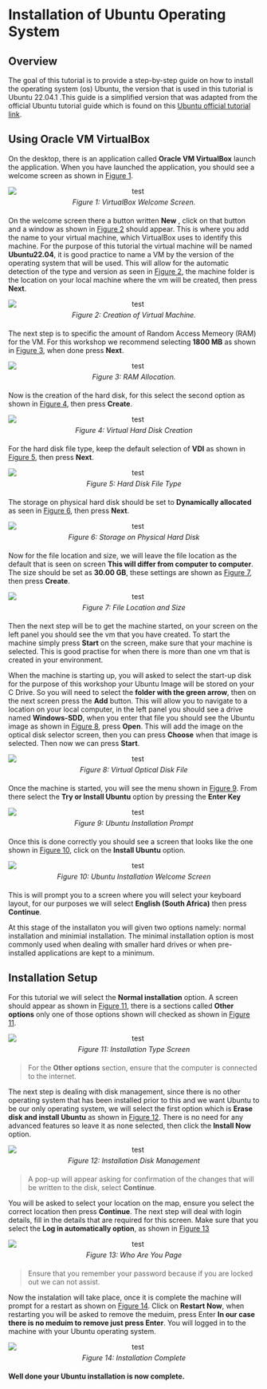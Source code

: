 # Installation of Ubuntu Operating System

## Overview
The goal of this tutorial is to provide a step-by-step guide on how to install the operating system (os) Ubuntu, the version that is used in this tutorial is Ubuntu 22.04.1 .This guide is a simplified version that was adapted from the official Ubuntu tutorial guide which is found on this [Ubuntu official tutorial link](https://ubuntu.com/tutorials/install-ubuntu-desktop#10-complete-the-installation). 

## Using Oracle VM VirtualBox
On the desktop, there is an application called **Oracle VM VirtualBox** launch the application. When you have launched the application, you should see a welcome screen as shown in [Figure 1](#fig1). 

<div id="fig1" class="img_container" style="text-align: center; margin-bottom: 20px;">
    <img alt="test" src="./resources/VMLaunch.PNG" style="display: block; margin-left: auto; margin-right: auto;" title="caption" />
    <span class="img_caption" style="display: block; margin-top: 5px;"><i>Figure 1: VirtualBox Welcome Screen.</i></span>
</div>

On the welcome screen there a button written **New** , click on that button and a window as shown in [Figure 2](#fig2) should appear. This is where you add the name to your virtual machine, which VirtualBox uses to identify this machine. For the purpose of this tutorial the virtual machine will be named **Ubuntu22.04**, it is good practice to name a VM by the version of the operating system that will be used. This will allow for the automatic detection of the type and version as seen in [Figure 2](#fig2), the machine folder is the location on your local machine where the vm will be created, then press **Next**.

<div id="fig2" class="img_container" style="text-align: center; margin-bottom: 20px;">
    <img alt="test" src="./resources/VMCreation.PNG" style="display: block; margin-left: auto; margin-right: auto;" title="caption" />
    <span class="img_caption" style="display: block; margin-top: 5px;"><i>Figure 2: Creation of Virtual Machine.</i></span>
</div>

The next step is to specific the amount of Random Access Memeory (RAM) for the VM. For this workshop we recommend selecting **1800 MB** as shown in [Figure 3](#fig3), when done press **Next**.

<div id="fig3" class="img_container" style="text-align: center; margin-bottom: 20px;">
    <img alt="test" src="./resources/VMMemory.PNG" style="display: block; margin-left: auto; margin-right: auto;" title="caption" />
    <span class="img_caption" style="display: block; margin-top: 5px;"><i>Figure 3: RAM Allocation.</i></span>
</div>

Now is the creation of the hard disk, for this select the second option as shown in [Figure 4](#fig4), then press **Create**.

<div id="fig4" class="img_container" style="text-align: center; margin-bottom: 20px;">
    <img alt="test" src="./resources/VMHarddrive.PNG" style="display: block; margin-left: auto; margin-right: auto;" title="caption" />
    <span class="img_caption" style="display: block; margin-top: 5px;"><i>Figure 4: Virtual Hard Disk Creation</i></span>
</div>

For the hard disk file type, keep the default selection of **VDI** as shown in [Figure 5](#fig5), then press **Next**.

<div id="fig5" class="img_container" style="text-align: center; margin-bottom: 20px;">
    <img alt="test" src="./resources/VMHarddriveFileType.PNG" style="display: block; margin-left: auto; margin-right: auto;" title="caption" />
    <span class="img_caption" style="display: block; margin-top: 5px;"><i>Figure 5: Hard Disk File Type </i></span>
</div>

The storage on physical hard disk should be set to **Dynamically allocated** as seen in [Figure 6](#fig6), then press **Next**.

<div id="fig6" class="img_container" style="text-align: center; margin-bottom: 20px;">
    <img alt="test" src="./resources/VMDynamicAllocated.PNG" style="display: block; margin-left: auto; margin-right: auto;" title="caption" />
    <span class="img_caption" style="display: block; margin-top: 5px;"><i>Figure 6: Storage on Physical Hard Disk </i></span>
</div>

Now for the file location and size, we will leave the file location as the default that is seen on screen **This will differ from computer to computer**. The size should be set as **30.00 GB**, these settings are shown as [Figure 7](#fig7), then press **Create**.

<div id="fig7" class="img_container" style="text-align: center; margin-bottom: 20px;">
    <img alt="test" src="./resources/VMFileSize.PNG" style="display: block; margin-left: auto; margin-right: auto;" title="caption" />
    <span class="img_caption" style="display: block; margin-top: 5px;"><i>Figure 7: File Location and Size </i></span>
</div>

Then the next step will be to get the machine started, on your screen on the left panel you should see the vm that you have created. To start the machine simply press **Start** on the screen, make sure that your machine is selected. This is good practise for when there is more than one vm that is created in your environment.

When the machine is starting up, you will asked to select the start-up disk for the purpose of this workshop your Ubuntu Image will be stored on your C Drive. So you will need to select the **folder with the green arrow**, then on the next screen press the **Add** button. This will allow you to navigate to a location on your local computer, in the left panel you should see a drive named **Windows-SDD**, when you enter that file you should see the Ubuntu image as shown in [Figure 8](#fig8), press **Open**. This will add the image on the optical disk selector screen, then you can press **Choose** when that image is selected. Then now we can press **Start**.

<div id="fig8" class="img_container" style="text-align: center; margin-bottom: 20px;">
    <img alt="test" src="./resources/VMOpticalDiskLocation.PNG" style="display: block; margin-left: auto; margin-right: auto;" title="caption" />
    <span class="img_caption" style="display: block; margin-top: 5px;"><i>Figure 8: Virtual Optical Disk File </i></span>
</div>

Once the machine is started, you will see the menu shown in [Figure 9](#fig9). From there select the **Try or Install Ubuntu** option by pressing the **Enter Key**

<div id="fig9" class="img_container" style="text-align: center; margin-bottom: 20px;">
    <img alt="test" src="./resources/VMStart.PNG" style="display: block; margin-left: auto; margin-right: auto;" title="caption" />
    <span class="img_caption" style="display: block; margin-top: 5px;"><i>Figure 9: Ubuntu Installation Prompt </i></span>
</div>

Once this is done correctly you should see a screen that looks like the one shown in [Figure 10](#fig10), click on the **Install Ubuntu** option.

<div id="fig10" class="img_container" style="text-align: center; margin-bottom: 20px;">
    <img alt="test" src="./resources/welcomescreen.PNG" style="display: block; margin-left: auto; margin-right: auto;" title="caption" />
    <span class="img_caption" style="display: block; margin-top: 5px;"><i>Figure 10: Ubuntu Installation Welcome Screen </i></span>
</div>

This is will prompt you to a screen where you will select your keyboard layout, for our purposes we will select **English (South Africa)** then press **Continue**.

At this stage of the installaton you will given two options namely: normal installation and minimial installation. The minimal installation option is most commonly used when dealing with smaller hard drives or when pre-installed applications are kept to a minimum.

## Installation Setup

For this tutorial we will select the **Normal installation** option. A screen should appear as shown in [Figure 11](#fig11), there is a sections called **Other options** only one of those options shown will checked as shown in [Figure 11](#fig11).

<div id="fig11" class="img_container" style="text-align: center; margin-bottom: 20px;">
    <img alt="test" src="./resources/VMUPdates.PNG" style="display: block; margin-left: auto; margin-right: auto;" title="caption" />
    <span class="img_caption" style="display: block; margin-top: 5px;"><i>Figure 11: Installation Type Screen </i></span>
</div>

> For the **Other options** section, ensure that the computer is connected to the internet.

The next step is dealing with disk management, since there is no other operating system that has been installed prior to this and we want Ubuntu to be our only operating system, we will select the first option which is **Erase disk and install Ubuntu** as shown in [Figure 12](#fig12). There is no need for any advanced features so leave it as none selected, then click the **Install Now** option. 

<div id="fig12" class="img_container" style="text-align: center; margin-bottom: 20px;">
    <img alt="test" src="./resources/VMInstallationType.PNG" style="display: block; margin-left: auto; margin-right: auto;" title="caption" />
    <span class="img_caption" style="display: block; margin-top: 5px;"><i>Figure 12: Installation Disk Management </i></span>
</div>

> A pop-up will appear asking for confirmation of the changes that will be written to the disk, select **Continue**.

You will be asked to select your location on the map, ensure you select the correct location then press **Continue**.  The next step will deal with login details, fill in the details that are required for this screen. Make sure that you select the **Log in automatically option**, as shown in [Figure 13](#fig13)

<div id="fig13" class="img_container" style="text-align: center; margin-bottom: 20px;">
    <img alt="test" src="./resources/VMWhoAreYou.PNG" style="display: block; margin-left: auto; margin-right: auto;" title="caption" />
    <span class="img_caption" style="display: block; margin-top: 5px;"><i>Figure 13: Who Are You Page </i></span>
</div>

> Ensure that you remember your password because if you are locked out we can not assist.

Now the instalation will take place, once it is complete the machine will prompt for a restart as shown on [Figure 14](#fig14). Click on **Restart Now**, when restarting you will be asked to remove the meduim, press Enter **In our case there is no meduim to remove just press Enter**. You will logged in to the machine with your Ubuntu operating system.

<div id="fig14" class="img_container" style="text-align: center; margin-bottom: 20px;">
    <img alt="test" src="./resources/VMInstallationComplete.PNG" style="display: block; margin-left: auto; margin-right: auto;" title="caption" />
    <span class="img_caption" style="display: block; margin-top: 5px;"><i>Figure 14: Installation Complete </i></span>
</div>

**Well done your Ubuntu installation is now complete.**